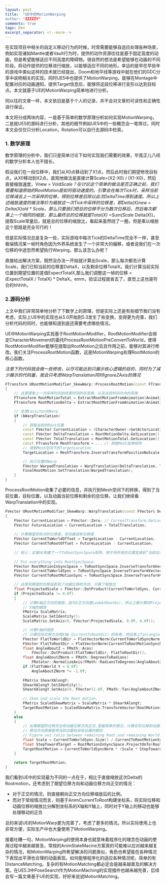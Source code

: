 ```yaml
---
layout: post
title:  "UE中的MotionWarping
author: "ZZZZZY"
comments: true
tags: Dev
excerpt_separator: <!--more-->
---
```


在实现项目中相关的自定义移动行为的时候，时常需要能够自适应处理各种场景，例如实现诸如Mantle或者Vault行为时，提供的动作资源往往是基于固定高度的动画，但是希望能够适应不同高度的障碍物。很自然的想法是希望能够在动画的不同阶段，将动作提供的位移进行缩放，以能够适应不同的地形。幸运的是早在早些年的游戏中类似这样的技术就已经提出，Doom和地平线等游戏中就在他们的GDC分享中说明相关的实现。同时UE5中也提供了MotionWarping，能够在Montage中配置对应的动画通知，提供Target信息后，能够将这段位移进行变形以达到目标点。本文就基于UE的MotionWarping简单地进行分析。

同以往的文章一样，本文依旧是基于个人的记录，并不会对文章的可读性和正确性进行保证。 <!--more-->

本文将分成两块内容，一是基于简单的数学原理分析如何实现MotionWarping，二是就UE5的源码进行分析，其他的细节例如UE5中的一些概念会一笔带过，同时本文会仅仅只分析Location，Rotation可以自行去源码中检索。

### 1. 数学原理

数学原理的分析中，我们只是简单讨论下如何实现我们需要的效果，毕竟正儿八经的数学分析本人也不擅长。

假设我们在一段位移中，我们从X0点移动到了X1点，然后此时我们期望修改目标点，从X0移动到X2点。直观地做法是直接计算Scale=(X2-X0) / (X1-X0)，然后直接缩放速度，Vnew = Vold*Scale？在讨论这个简单的做法是否正确之前，我们需要知道原始的RootMotion是如何驱动速度的。引擎会在每次Tick时，采样当前位移减去上一次采样的位移，得到位移差后除以此次DeltaTime得到速度。所以上述缩放速度的做法等价为缩放这一次Tick中采样的位移差，即Delta(X)new = Delta(X)old * Scale。那么只要我们把总的位移平分为数次位移后，然后每次都乘上一个相同的缩放，那么最终总的位移就是Total(X) =Sum(Scale* Delta(X))，提取Scale常量后，就是总的位移的缩放比，看起来虽然绕了一圈，但是乘以缩放这个思路是完全可行的！

但是实际情况总是复杂一些，实际游戏中每次Tick的DeltaTime完全不一样，甚至极端情况某一帧时角色因为外界系统发生了一个非常大的偏移，或者说我们在一次位移的中途忽然希望执行Warping，那么该怎么办呢？

直接给出解决方案，既然没办法一开始就计算出Scale，那么每次都去计算Scale，我们已知当前的位移差DeltaX，以及剩余位移TotalX。我们计算当前实际位置到期望位置的差值ExpectTotalX,那么我们调整这一帧的位移 = (ExpectTotalX / TotalX) * DeltaX。emm，验证过程就省去了，直觉上这也是符合的hhhhh。

### 2.源码分析

上文中我们非常简单地分析了下数学上的原理，但是实际上还是有些细节我们没有考虑，实际上UE中的实现也从5.0开始到5.3发生了些变换，变得更为完善，我们分析代码的同时，也能够知道到底还需要考虑哪些情况。

UE中MotionWarping实现基于RootMotionModifier，RootMotionModifier会绑定CharacterMovement的委托ProcessRootMotionPreConvertToWorld，使得RootMotionModifier能够在提取出RootMotion之后且作用之前，能够对其进行修改。我们关注ProcessRootMotion函数，这是MotionWarping处理RootMotion的核心函数。

*注意下列代码我会做一些修改，以尽可能达到只展示核心逻辑的目的，同时为了减少展示的代码量，我会只考虑WarpTranslation同时IgnoreZAxis的情况*

```c++
FTransform URootMotionModifier_SkewWarp::ProcessRootMotion(const FTransform& InRootMotion, float DeltaSeconds)
{
    // 这里提取上一次采样时间到结束时间的总变换，以及当前时间片内的变换
    FTransform RootMotionTotal = ExtractRootMotionFromAnimation(Animation.Get(), PreviousPosition, EndTime);
	FTransform RootMotionDelta = ExtractRootMotionFromAnimation(Animation.Get(), PreviousPosition, FMath::Min(CurrentPosition, EndTime));

    // 处理Locaiton的Warp
    if (bWarpTranslation)
	{
        // 获取当前的Root位置
        const FVector CurrentLocation = (CharacterOwner->GetActorLocation() - UpVector() * CapsuleHalfHeight);
        const FVector DeltaTranslation = RootMotionDelta.GetLocation(); // 动画当前位移
		const FVector TotalTranslation = RootMotionTotal.GetLocation(); // 动画剩余总位移	
        const FTransform MeshTransform = ... // 获取Mesh变换矩阵
        // 得到Mesh空间下的TargetLocation
		TargetLocation = MeshTransform.InverseTransformPositionNoScale(TargetLocation);

        // 执行位置的Warp
		FVector WarpedTranslation = WarpTranslation(DeltaTranslation, TotalTranslation, TargetLocation);
		FinalRootMotion.SetTranslation(WarpedTranslation);
    }
}
```

ProcessRootMotion收集了必要的信息，并执行到Mesh空间下的转换，得到了当前位置，目标位置，以及动画当前位移和剩余的总位移，让我们继续看WarpTranslation中的实现。

```c++
FVector URootMotionModifier_SkewWarp::WarpTranslation(const FVector& DeltaTranslation, const FVector& TotalTranslation, const FVector& TargetLocation)
{
    FVector CurrentLocation = FVector::Zero; // CurrentTransform.GetLocation();
    FVector FutureLocation = CurrentLocation + TotalTranslation;
    
    // 计算期望目标点的位移差，和动画目标位移差
    FVector CurrentToWorldOffset = TargetLocation - CurrentLocation;
    FVector CurrentToRootOffset = FutureLocation - CurrentLocation; 
    
    // 核心：这里UE构建了一个ToRootSyncSpace矩阵，用于将所有的位置变换到“当前位置LookAt动画目标点的”的空间，相当于先动画位移方向作为正方向构建了坐标系
    
    // Put everything into RootSyncSpace.
    FVector RootMotionInSyncSpace = ToRootSyncSpace.InverseTransformVector(DeltaTranslation);
    FVector CurrentToWorldSync = ToRootSyncSpace.InverseTransformVector(CurrentToWorldOffset);
    FVector CurrentToRootMotionSync = ToRootSyncSpace.InverseTransformVector(CurrentToRootOffset);

    // 这里将期望的位移投影到了动画位移的方向，计算了缩放比
    float ProjectedScale = FVector::DotProduct(CurrentToWorldSync, CurrentToRootMotionSyncNorm) / CurrentToRootMotionSync.Size();
    if (ProjectedScale != 0.0f)
    {
        // 计算X轴正方向的缩放，因为X正方向是LookAtRootDir，所以上面计算的ProjectedScale就是
        // X轴的缩放
        FMatrix ScaleMatrix;
        ScaleMatrix.SetIdentity();
        ScaleMatrix.SetAxis(0, FVector(ProjectedScale, 0.0f, 0.0f));

        // 计算Y轴的缩放
        // 计算实际位移方向和X轴（CurrentToRootDir）的夹角，然后乘上Tan(angle)
		FVector FlatToWorldDir = FlatVectorNorm(CurrentToWorldSyncNorm);
		FVector FlatToRootDir = FlatVectorNorm(CurrentToRootMotionSyncNorm);
		float AngleAboutZ = FMath::Acos(
            FVector::DotProduct(FlatToWorldDir, FlatToRootDir));
		float AngleAboutZNorm = FMath::DegreesToRadians(
            FRotator::NormalizeAxis(FMath::RadiansToDegrees(AngleAboutZ)));	
        if (FlatToWorld.Y < 0.0f)
			AngleAboutZNorm *= -1.0f;
    
        FMatrix ShearXAlongY;
        ShearXAlongY.SetIdentity();
        ShearXAlongY.SetAxis(0, FVector(1.0f, FMath::Tan(AngleAboutZNorm), 0.0f));
		
        // Skew and scale the Root motion.
        FMatrix ScaledSkewMatrix = ScaleMatrix * ShearXAlongY;
        TargetRootMotion = ScaledSkewMatrix.TransformVector(RootMotionInSyncSpace);
    }
    else
    {
        // 如果期望的位移完全和动画位移方向正交,是最简单的情况，计算实际位移和动画位移的比例，
        // 移动方向直接使用当前位置到目标位置的朝向
        // Figure out ratio between remaining Root and remaining World. Then project scaled length of current Root onto World.
        float Scale = CurrentToWorldSync.Size() / CurrentToRootMotionSync.Size();
        float StepTowardTarget = RootMotionInSyncSpace.ProjectOnTo(RootMotionInSyncSpace).Size();
 		TargetRootMotion = CurrentToWorldSyncNorm * (Scale * StepTowardTarget)
    }
    
    return TargetRootMotion;
}
```

我们看到UE中的实现最为不同的一点在于，相比于直接缩放这次Delta的Rootmotion，还考虑到了期望位移方向和动画位移方向正交的情况：

* 对于正交的情况，则直接朝向正交方向位移缩放后的比例。
* 而对于常规情况而言，则基于AnimCurrentToRoot构建坐标系，将实际位移和动画位移的缩放比分解到坐标系的X轴和Y轴上，同时对于Y轴上的移动也能够处理移动的正负

总的来说UE的MotionWarp更为完善了，考虑了更多的情况。所以实际使用上也非常方便，实际生产中也大量使用了MotionWarping。

接着吐糟一句，MotionWarping的使用本身也就意味着程序化的理念在动画的使用过程中越来越普及，常规的AnimStateMacine方案真的可能难以应对越来越复杂的情况，和MotionWarping所希望解决的问题类似，角色也希望能在各种情况下表现出平滑也合理的动画表现。如何能够程序化的适应各种情况呢，简单的有DistanceMatching，复杂的有MotionMatching都必定会是越来越普及的解决方案。在UE5.3中PoseSearch作为MotionMaching的实现插件也越来越完善，后续会写一篇文章基于UE的实现，好好来说说MotionMatching。

